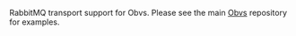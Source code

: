 RabbitMQ transport support for Obvs. Please see the main [Obvs](https://github.com/inter8ection/Obvs) repository for examples.
